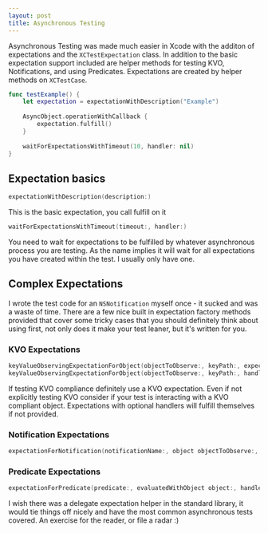 ```yaml
---
layout: post
title: Asynchronous Testing
---
```


Asynchronous Testing was made much easier in Xcode with the additon of expectations and the `XCTestExpectation` class.
In addition to the basic expectation support included are helper methods for testing KVO, Notifications, and using Predicates.
Expectations are created by helper methods on `XCTestCase`.

```swift
func testExample() {
    let expectation = expectationWithDescription("Example")
    
    AsyncObject.operationWithCallback {
        expectation.fulfill()
    }
    
    waitForExpectationsWithTimeout(10, handler: nil)
}
```

## Expectation basics

```swift
expectationWithDescription(description:)
```

This is the basic expectation, you call fulfill on it 

```swift
waitForExpectationsWithTimeout(timeout:, handler:)
```

You need to wait for expectations to be fulfilled by whatever asynchronous process you are testing. As the name implies it will wait for all expectations you have created within the test. I usually only have one.

## Complex Expectations

I wrote the test code for an `NSNotification` myself once - it sucked and was a waste of time. There are a few nice built in expectation factory methods provided that cover some tricky cases that you should definitely think about using first, not only does it make your test leaner, but it's written for you.

### KVO Expectations

```swift
keyValueObservingExpectationForObject(objectToObserve:, keyPath:, expectedValue:)
keyValueObservingExpectationForObject(objectToObserve:, keyPath:, handler:)
```

If testing KVO compliance definitely use a KVO expectation. Even if not explicitly testing KVO consider if your test is interacting with a KVO compliant object.
Expectations with optional handlers will fulfill themselves if not provided.

### Notification Expectations

```swift
expectationForNotification(notificationName:, object objectToObserve:, handler:)
```

### Predicate Expectations

```swift
expectationForPredicate(predicate:, evaluatedWithObject object:, handler:)
```

I wish there was a delegate expectation helper in the standard library, it would tie things off nicely and have the most common asynchronous tests covered. An exercise for the reader, or file a radar :)
